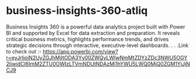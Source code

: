 # business-insights-360-atliq
Business Insights 360 is a powerful data analytics project built with Power BI and supported by Excel for data extraction and preparation. It reveals critical business metrics, highlights performance trends, and drives strategic decisions through interactive, executive-level dashboards.
.
.
.Link to check out :- https://app.powerbi.com/view?r=eyJrIjoiN2UyZGJhMjItODA3Yy00ZWQyLWIwNmMtZDYzZDc3NWU5OGY2IiwidCI6ImM2ZTU0OWIzLTVmNDUtNDAzMi1hYWU5LWQ0MjQ0ZGM1YjJjNCJ9
